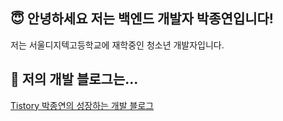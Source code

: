 ## 😇 안녕하세요 저는 백엔드 개발자 박종연입니다!
저는 서울디지텍고등학교에 재학중인 청소년 개발자입니다.


<!--## 📚 제가 현재 공부중인 것은...
1. Java
2. Spring(Spring Boot)
3. WEB/WAS 차이-->

## 🔗 저의 개발 블로그는...
[Tistory 박종연의 성장하는 개발 블로그](https://parkstate.tistory.com/)

<!--[~~Velog pokoed.log(Tistory로 이전)~~](https://velog.io/@pokoed/)-->


<!--
**pokoed/pokoed** is a ✨ _special_ ✨ repository because its `README.md` (this file) appears on your GitHub profile.

Here are some ideas to get you started:

- 🔭 I’m currently working on ...
- 🌱 I’m currently learning ...
- 👯 I’m looking to collaborate on ...
- 🤔 I’m looking for help with ...
- 💬 Ask me about ...
- 📫 How to reach me: ...
- 😄 Pronouns: ...
- ⚡ Fun fact: ...
-->
